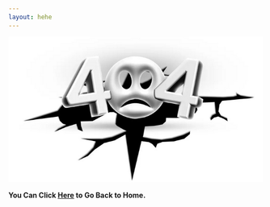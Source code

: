 ```yaml
---
layout: hehe
---
```




![404](/images/404/404.png)




<strong>  You Can Click [Here](/index.html) to Go Back to Home.</strong>